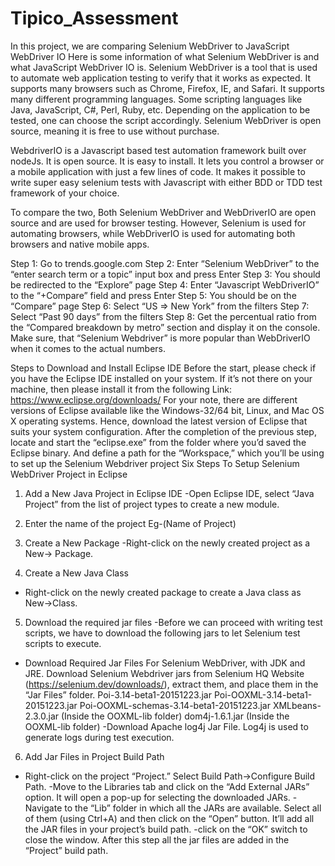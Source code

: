 # Tipico_Assessment
In this project, we are comparing Selenium WebDriver to JavaScript WebDriver IO
Here is some information of what Selenium WebDriver is and what JavaScript WebDriver IO is.
Selenium WebDriver is a tool that is used to automate web application testing to verify that it works as expected. It supports many browsers such as Chrome, Firefox, IE, and Safari. It supports many different programming languages. Some scripting languages like Java, JavaScript, C#, Perl, Ruby, etc. Depending on the application to be tested, one can choose the script accordingly. Selenium WebDriver is open source, meaning it is free to use without purchase. 

WebdriverIO is a Javascript based test automation framework built over nodeJs. It is open source. It is easy to install. It lets you control a browser or a mobile application with just a few lines of code. It makes it possible to write super easy selenium tests with Javascript with either BDD or TDD test framework of your choice. 

To compare the two, Both Selenium WebDriver and WebDriverIO are open source and are used for browser testing. However, Selenium is used for automating browsers, while WebDriverIO is used for automating both browsers and native mobile apps.
 
Step 1: Go to trends.google.com
Step 2: Enter “Selenium WebDriver” to the “enter search term or a topic” input box and press Enter
Step 3: You should be redirected to the “Explore” page
Step 4: Enter “Javascript WebDriverIO” to the “+Compare” field and press Enter
Step 5: You should be on the “Compare” page
Step 6: Select “US => New York” from the filters
Step 7: Select “Past 90 days” from the filters
Step 8: Get the percentual ratio from the “Compared breakdown by metro” section and display it on the console. Make sure, that “Selenium Webdriver” is more popular than 
WebDriverIO when it comes to the actual numbers.


Steps to Download and Install Eclipse IDE
Before the start, please check if you have the Eclipse IDE installed on your system. If it’s not there on your machine, then please install it from the following Link:
https://www.eclipse.org/downloads/
For your note, there are different versions of Eclipse available like the Windows-32/64 bit, Linux, and Mac OS X operating systems. Hence, download the latest version of Eclipse that suits your system configuration.
After the completion of the previous step, locate and start the “eclipse.exe” from the folder where you’d saved the Eclipse binary. And define a path for the “Workspace,” which you’ll be using to set up the Selenium Webdriver project
Six Steps To Setup Selenium WebDriver Project in Eclipse
1) Add a New Java Project in Eclipse IDE
-Open Eclipse IDE, select “Java Project” from the list of project types to create a new module.
2) Enter the name of the project Eg-(Name of Project)
3) Create a New Package
-Right-click on the newly created project as a New-> Package.

4) Create a New Java Class
- Right-click on the newly created package to create a Java class as New->Class.

5) Download the required jar files
-Before we can proceed with writing test scripts, we have to download the following jars to let Selenium test scripts to execute.
- Download Required Jar Files For Selenium WebDriver, with JDK and JRE.
Download Selenium Webdriver jars from Selenium HQ Website (https://selenium.dev/downloads/), extract them, and place them in the “Jar Files” folder.
Poi-3.14-beta1-20151223.jar
Poi-OOXML-3.14-beta1-20151223.jar
Poi-OOXML-schemas-3.14-beta1-20151223.jar
XMLbeans-2.3.0.jar (Inside the OOXML-lib folder)
dom4j-1.6.1.jar (Inside the OOXML-lib folder)
-Download Apache log4j Jar File. Log4j is used to generate logs during test execution.
6) Add Jar Files in Project Build Path
- Right-click on the project “Project.” Select Build Path->Configure Build Path.
-Move to the Libraries tab and click on the “Add External JARs” option. It will open a pop-up for selecting the downloaded JARs.
 -Navigate to the “Lib” folder in which all the JARs are available. Select all of them (using Ctrl+A) and then click on the “Open” button. It’ll add all the JAR files in your project’s build path.
-click on the “OK” switch to close the window.
After this step all the jar files are added in the “Project” build path.


